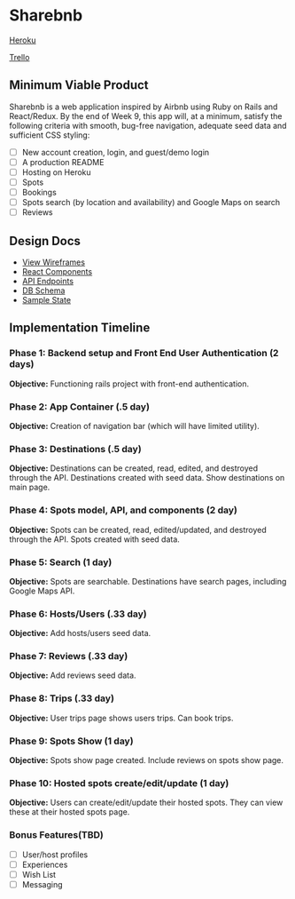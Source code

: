 # Sharebnb

[Heroku](https://sharebnb-aa.herokuapp.com/)

[Trello](https://trello.com/b/bAlvQnD5/airbnb-clone-think-of-new-name)

## Minimum Viable Product

Sharebnb is a web application inspired by Airbnb using Ruby on Rails and React/Redux. By the end of Week 9, this app will, at a minimum, satisfy the following criteria with smooth, bug-free navigation, adequate seed data and sufficient CSS styling:

- [ ] New account creation, login, and guest/demo login
- [ ] A production README
- [ ] Hosting on Heroku
- [ ] Spots
- [ ] Bookings
- [ ] Spots search (by location and availability) and Google Maps on search
- [ ] Reviews

## Design Docs
* [View Wireframes](wireframes)
* [React Components](./component-hierarchy.md)
* [API Endpoints](./api-endpoints.md)
* [DB Schema](./schema.md)
* [Sample State](./sample-state.md)

## Implementation Timeline

### Phase 1: Backend setup and Front End User Authentication (2 days)

**Objective:** Functioning rails project with front-end authentication.

### Phase 2: App Container (.5 day)

**Objective:** Creation of navigation bar (which will have limited utility).

### Phase 3: Destinations (.5 day)

**Objective:** Destinations can be created, read, edited, and destroyed through the API. Destinations created with seed data. Show destinations on main page.

### Phase 4: Spots model, API, and components (2 day)

**Objective:** Spots can be created, read, edited/updated, and destroyed through the API. Spots created with seed data.

### Phase 5: Search (1 day)

**Objective:** Spots are searchable. Destinations have search pages, including Google Maps API.

### Phase 6: Hosts/Users (.33 day)

**Objective:** Add hosts/users seed data.

### Phase 7: Reviews (.33 day)

**Objective:** Add reviews seed data.

### Phase 8: Trips (.33 day)

**Objective:** User trips page shows users trips. Can book trips.

### Phase 9: Spots Show (1 day)

**Objective:** Spots show page created. Include reviews on spots show page.

### Phase 10: Hosted spots create/edit/update (1 day)

**Objective:** Users can create/edit/update their hosted spots. They can view these at their hosted spots page.

### Bonus Features(TBD)

- [ ] User/host profiles
- [ ] Experiences
- [ ] Wish List
- [ ] Messaging
